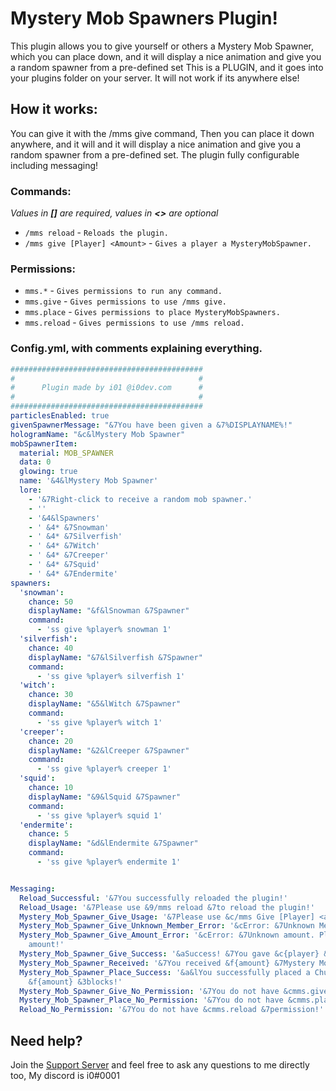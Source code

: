 # Mystery Mob Spawners Plugin!
This plugin allows you to give yourself or others a Mystery Mob Spawner, which you can place down, and it will display a nice animation and give you a random spawner from a pre-defined set
This is a PLUGIN, and it goes into your plugins folder on your server. It will not work if its anywhere else!

## How it works:
You can give it with the /mms give command, Then you can place it down anywhere, and it will and it will display a nice animation
 and give you a random spawner from a pre-defined set. The plugin fully configurable including messaging!

### Commands:
*Values in **[]** are required, values in **<>** are optional*
 - ```/mms reload```                   - ``Reloads the plugin.``
 - ```/mms give [Player] <Amount>```   - ``Gives a player a MysteryMobSpawner.``


### Permissions:
 - ```mms.*```        - ``Gives permissions to run any command.``
 - ```mms.give```     - ``Gives permissions to use /mms give.``
 - ```mms.place```    - ``Gives permissions to place MysteryMobSpawners.``
 - ```mms.reload```   - ``Gives permissions to use /mms reload.``
 
### Config.yml, with comments explaining everything.
```yaml
###########################################
#                                         #
#      Plugin made by i01 @i0dev.com      #
#                                         #
###########################################
particlesEnabled: true
givenSpawnerMessage: "&7You have been given a &7%DISPLAYNAME%!"
hologramName: "&c&lMystery Mob Spawner"
mobSpawnerItem:
  material: MOB_SPAWNER
  data: 0
  glowing: true
  name: '&4&lMystery Mob Spawner'
  lore:
    - '&7Right-click to receive a random mob spawner.'
    - ''
    - '&4&lSpawners'
    - ' &4* &7Snowman'
    - ' &4* &7Silverfish'
    - ' &4* &7Witch'
    - ' &4* &7Creeper'
    - ' &4* &7Squid'
    - ' &4* &7Endermite'
spawners:
  'snowman':
    chance: 50
    displayName: "&f&lSnowman &7Spawner"
    command:
      - 'ss give %player% snowman 1'
  'silverfish':
    chance: 40
    displayName: "&7&lSilverfish &7Spawner"
    command:
      - 'ss give %player% silverfish 1'
  'witch':
    chance: 30
    displayName: "&5&lWitch &7Spawner"
    command:
      - 'ss give %player% witch 1'
  'creeper':
    chance: 20
    displayName: "&2&lCreeper &7Spawner"
    command:
      - 'ss give %player% creeper 1'
  'squid':
    chance: 10
    displayName: "&9&lSquid &7Spawner"
    command:
      - 'ss give %player% squid 1'
  'endermite':
    chance: 5
    displayName: "&d&lEndermite &7Spawner"
    command:
      - 'ss give %player% endermite 1'


Messaging:
  Reload_Successful: '&7You successfully reloaded the plugin!'
  Reload_Usage: '&7Please use &9/mms reload &7to reload the plugin!'
  Mystery_Mob_Spawner_Give_Usage: '&7Please use &c/mms Give [Player] <amount>&7!'
  Mystery_Mob_Spawner_Give_Unknown_Member_Error: '&cError: &7Unknown Member. Please try again!'
  Mystery_Mob_Spawner_Give_Amount_Error: '&cError: &7Unknown amount. Please enter a valid
    amount!'
  Mystery_Mob_Spawner_Give_Success: '&aSuccess! &7You gave &c{player} &f{amount} &7Mystery Mob Spawners!'
  Mystery_Mob_Spawner_Received: '&7You received &f{amount} &7Mystery Mob Spawners from &c{player}&7!'
  Mystery_Mob_Spawner_Place_Success: '&a&lYou successfully placed a ChunkBuster! &3You destroyed
    &f{amount} &3blocks!'
  Mystery_Mob_Spawner_Give_No_Permission: '&7You do not have &cmms.give &7permission!'
  Mystery_Mob_Spawner_Place_No_Permission: '&7You do not have &cmms.place &7permission!'
  Reload_No_Permission: '&7You do not have &cmms.reload &7permission!'
```

## Need help? 
Join the [Support Server](https://discord.gg/h7MRPyJ) and feel free to ask any questions to me directly too, My discord is i0#0001
